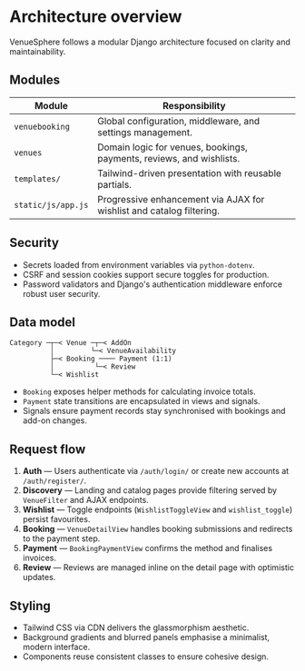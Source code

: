 # Architecture overview

VenueSphere follows a modular Django architecture focused on clarity and maintainability.

## Modules

| Module | Responsibility |
| --- | --- |
| `venuebooking` | Global configuration, middleware, and settings management. |
| `venues` | Domain logic for venues, bookings, payments, reviews, and wishlists. |
| `templates/` | Tailwind-driven presentation with reusable partials. |
| `static/js/app.js` | Progressive enhancement via AJAX for wishlist and catalog filtering. |

## Security

- Secrets loaded from environment variables via `python-dotenv`.
- CSRF and session cookies support secure toggles for production.
- Password validators and Django's authentication middleware enforce robust user security.

## Data model

```text
Category ─┬─< Venue ─┬─< AddOn
          │         └─< VenueAvailability
          ├─< Booking ──── Payment (1:1)
          │          └─< Review
          └─< Wishlist
```

- `Booking` exposes helper methods for calculating invoice totals.
- `Payment` state transitions are encapsulated in views and signals.
- Signals ensure payment records stay synchronised with bookings and add-on changes.

## Request flow

1. **Auth** — Users authenticate via `/auth/login/` or create new accounts at `/auth/register/`.
2. **Discovery** — Landing and catalog pages provide filtering served by `VenueFilter` and AJAX endpoints.
3. **Wishlist** — Toggle endpoints (`WishlistToggleView` and `wishlist_toggle`) persist favourites.
4. **Booking** — `VenueDetailView` handles booking submissions and redirects to the payment step.
5. **Payment** — `BookingPaymentView` confirms the method and finalises invoices.
6. **Review** — Reviews are managed inline on the detail page with optimistic updates.

## Styling

- Tailwind CSS via CDN delivers the glassmorphism aesthetic.
- Background gradients and blurred panels emphasise a minimalist, modern interface.
- Components reuse consistent classes to ensure cohesive design.
